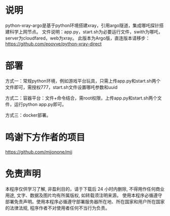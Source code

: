 # 说明

python-xray-argo是基于python环境搭建xray，引用argo隧道，集成哪吒探针搭建科学上网节点。
文件说明：app.py，start.sh为必要运行文件，swith为哪吒，server为cloudfared，web为xray。
此版本为Argo版，直连版本请移步：https://github.com/eoovve/python-xray-direct

# 部署

方式一：常规python环境，例如游戏平台玩具，只需上传app.py和start.sh两个文件即可，需授权777，start.sh文件设置哪吒参数和uuid

方式二：容器平台：文件+命令结合，需root权限，上传app.py和start.sh两个文件，运行python app.py即可。

方式三：docker部署。



# 鸣谢下方作者的项目
 https://github.com/mjjonone/mjj

# 免责声明
本程序仅供学习了解, 非盈利目的，请于下载后 24 小时内删除, 不得用作任何商业用途, 文字、数据及图片均有所属版权, 如转载须注明来源。
使用本程序必循遵守部署免责声明。使用本程序必循遵守部署服务器所在地、所在国家和用户所在国家的法律法规, 程序作者不对使用者任何不当行为负责。
